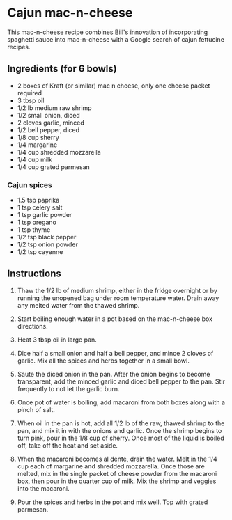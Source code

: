 # Cajun mac-n-cheese

This mac-n-cheese recipe combines Bill's innovation of incorporating spaghetti sauce into mac-n-cheese with a Google search of cajun fettucine recipes.


## Ingredients (for 6 bowls)

- 2 boxes of Kraft (or similar) mac n cheese, only one cheese packet required
- 3 tbsp oil
- 1/2 lb medium raw shrimp
- 1/2 small onion, diced
- 2 cloves garlic, minced
- 1/2 bell pepper, diced
- 1/8 cup sherry
- 1/4 margarine
- 1/4 cup shredded mozzarella
- 1/4 cup milk
- 1/4 cup grated parmesan

### Cajun spices
- 1.5 tsp paprika
- 1 tsp celery salt
- 1 tsp garlic powder
- 1 tsp oregano
- 1 tsp thyme
- 1/2 tsp black pepper
- 1/2 tsp onion powder
- 1/2 tsp cayenne


## Instructions

1. Thaw the 1/2 lb of medium shrimp, either in the fridge overnight or by running the unopened bag under room temperature water. Drain away any melted water from the thawed shrimp.

2. Start boiling enough water in a pot based on the mac-n-cheese box directions.

3. Heat 3 tbsp oil in large pan.

4. Dice half a small onion and half a bell pepper, and mince 2 cloves of garlic. Mix all the spices and herbs together in a small bowl.

5. Saute the diced onion in the pan. After the onion begins to become transparent, add the minced garlic and diced bell pepper to the pan. Stir frequently to not let the garlic burn.

6. Once pot of water is boiling, add macaroni from both boxes along with a pinch of salt.

7. When oil in the pan is hot, add all 1/2 lb of the raw, thawed shrimp to the pan, and mix it in with the onions and garlic. Once the shrimp begins to turn pink, pour in the 1/8 cup of sherry. Once most of the liquid is boiled off, take off the heat and set aside.

8. When the macaroni becomes al dente, drain the water. Melt in the 1/4 cup each of margarine and shredded mozzarella. Once those are melted, mix in the single packet of cheese powder from the macaroni box, then pour in the quarter cup of milk. Mix the shrimp and veggies into the macaroni.

9. Pour the spices and herbs in the pot and mix well. Top with grated parmesan.
